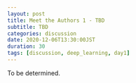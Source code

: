 ```yaml
---
layout: post
title: Meet the Authors 1 - TBD
subtitle: TBD
categories: discussion
date: 2020-12-06T13:30:00JST
duration: 30
tags: [discussion, deep_learning, day1]
---
```


To be determined.
